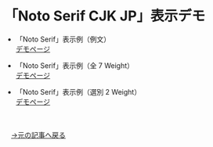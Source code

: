 # 「Noto Serif CJK JP」表示デモ

* 「Noto Serif」表示例（例文）<br>
<a href="https://github.com/umedatam.github.io/webfont_notoserif/index.html">デモページ</a>

* 「Noto Serif」表示例（全 7 Weight）<br>
<a href="https://github.com/umedatam.github.io/webfont_notoserif/webfont_sample_weight.html">デモページ</a>

* 「Noto Serif」表示例（選別 2 Weight）<br>
<a href="https://github.com/umedatam.github.io/webfont_notoserif/webfont_sample_weight2.html">デモページ</a>
<br>
<br>
　<a href="#">→元の記事へ戻る</a>
